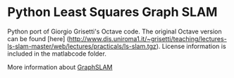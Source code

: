 Python Least Squares Graph SLAM
=========

Python port of Giorgio Grisetti's Octave code.
The original Octave version can be found [here]
(http://www.dis.uniroma1.it/~grisetti/teaching/lectures-ls-slam-master/web/lectures/practicals/ls-slam.tgz). License information is included in the matlabcode folder.

More information about [GraphSLAM](http://www2.informatik.uni-freiburg.de/~stachnis/pdf/grisetti10titsmag.pdf)

